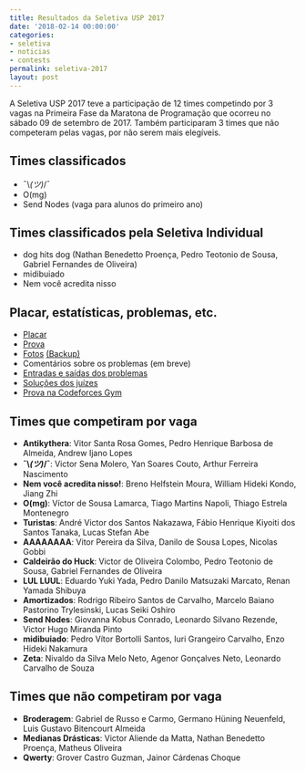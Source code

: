 ```yaml
---
title: Resultados da Seletiva USP 2017
date: '2018-02-14 00:00:00'
categories:
- seletiva
- noticias
- contests
permalink: seletiva-2017
layout: post
---
```


A Seletiva USP 2017 teve a participação de 12 times competindo 
por 3 vagas na Primeira Fase da Maratona de Programação que ocorreu 
no sábado 09 de setembro de 2017. Também participaram 3 times que não 
competeram pelas vagas, por não serem mais elegíveis.

## Times classificados
- ¯\\_(ツ)_/¯
- O(mg)
- Send Nodes (vaga para alunos do primeiro ano)

## Times classificados pela Seletiva Individual

- dog hits dog (Nathan Benedetto Proença, Pedro Teotonio de Sousa, Gabriel Fernandes de Oliveira)
- midibuiado
- Nem você acredita nisso

## Placar, estatísticas, problemas, etc.
- [Placar](https://www.ime.usp.br/~maratona/assets/seletivas/2017/score/finalboard.html)
- [Prova](https://www.ime.usp.br/~maratona/assets/seletivas/2017/caderno.pdf)
- [Fotos](https://www.facebook.com/media/set/?set=a.1623742924373081.1073741853.609146922499358&type=1&l=e60addbe27) [(Backup)](https://www.ime.usp.br/~maratona/assets/seletivas/2017/fotos.tar.xz)
- Comentários sobre os problemas (em breve)
- [Entradas e saídas dos problemas](https://www.ime.usp.br/~maratona/assets/seletivas/2017/io.tar.xz)
- [Soluções dos juízes](https://www.ime.usp.br/~maratona/assets/seletivas/2017/solutions.tar.xz)
- [Prova na Codeforces Gym](http://codeforces.com/gym/101492)

## Times que competiram por vaga
- **Antikythera**: Vitor Santa Rosa Gomes, Pedro Henrique Barbosa de Almeida, Andrew Ijano Lopes
- **¯\\_(ツ)_/¯**: Victor Sena Molero, Yan Soares Couto, Arthur Ferreira Nascimento
- **Nem você acredita nisso!**: Breno Helfstein Moura, William Hideki Kondo, Jiang Zhi
- **O(mg)**: Víctor de Sousa Lamarca, Tiago Martins Napoli, Thiago Estrela Montenegro
- **Turistas**: André Victor dos Santos Nakazawa, Fábio Henrique Kiyoiti dos Santos Tanaka, Lucas Stefan Abe
- **AAAAAAAA**: Vitor Pereira da Silva, Danilo de Sousa Lopes, Nicolas Gobbi
- **Caldeirão do Huck**: Victor de Oliveira Colombo, Pedro Teotonio de Sousa, Gabriel Fernandes de Oliveira
- **LUL LUUL**: Eduardo Yuki Yada, Pedro Danilo Matsuzaki Marcato, Renan Yamada Shibuya
- **Amortizados**: Rodrigo Ribeiro Santos de Carvalho, Marcelo Baiano Pastorino Trylesinski, Lucas Seiki Oshiro
- **Send Nodes**: Giovanna Kobus Conrado, Leonardo Silvano Rezende, Victor Hugo Miranda Pinto
- **midibuiado**: Pedro Vítor Bortolli Santos, Iuri Grangeiro Carvalho, Enzo Hideki Nakamura
- **Zeta**: Nivaldo da Silva Melo Neto, Agenor Gonçalves Neto, Leonardo Carvalho de Souza

## Times que não competiram por vaga

- **Broderagem**: Gabriel de Russo e Carmo, Germano Hüning Neuenfeld, Luis Gustavo Bitencourt Almeida
- **Medianas Drásticas**: Victor Aliende da Matta, Nathan Benedetto Proença, Matheus Oliveira
- **Qwerty**: Grover Castro Guzman, Jainor Cárdenas Choque	
